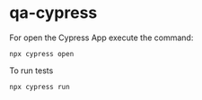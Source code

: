 # qa-cypress

For open the Cypress App execute the command:
```
npx cypress open
```
To run tests
```
npx cypress run
```
